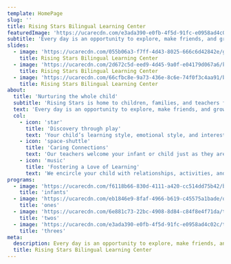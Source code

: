 ```yaml
---
template: HomePage
slug: ''
title: Rising Stars Bilingual Learning Center
featuredImage: 'https://ucarecdn.com/e3ada390-e0fb-4f5d-91fc-e0958ad4c02c/'
subtitle: 'Every day is an opportunity to explore, make friends, and grow.'
slides:
  - image: 'https://ucarecdn.com/055b06a3-f7ff-4d43-8025-666c6d42842e/girlwithleaf.jpg'
    title: Rising Stars Bilingual Learning Center
  - image: 'https://ucarecdn.com/2d672c5d-eed9-4d45-9a0f-e04179d067a6/kidsmiling.jpg'
    title: Rising Stars Bilingual Learning Center
  - image: 'https://ucarecdn.com/66cfbc8e-9a73-436e-8c6e-74f0f3c4aa91/babywithblock.jpg'
    title: Rising Stars Bilingual Learning Center
about:
  title: 'Nurturing the whole child'
  subtitle: 'Rising Stars is home to children, families, and teachers from many countries and walks of life'
  text: 'Every day is an opportunity to explore, make friends, and grow. Our teachers support and nurture your child’s cognitive, social, emotional, and physical development. Rising Stars Bilingual Learning Center is an accredited child development center for infants through pre-K located in South Austin.'
  col:
    - icon: 'star'
      title: 'Discovery through play'
      text: 'Your child’s learning style, emotional style, and interests inspire each day'
    - icon: 'space-shuttle'
      title: 'Caring Connections'
      text: 'Our teachers welcome your infant or child just as they are . . . with love, respect, kindness, and empathy.'
    - icon: 'music'
      title: 'Fostering a Love of Learning'
      text: 'We encircle your child with relationships, activities, and opportunities to explore, create, and learn.'
programs:
  - image: 'https://ucarecdn.com/f6118b66-830d-4111-a420-cc514dd75b42/babies.jpg'
    title: 'infants'
  - image: 'https://ucarecdn.com/eb1846e9-8faf-4966-b619-c45575a1bade/ones.jpg'
    title: 'ones'
  - image: 'https://ucarecdn.com/6e881c73-22bc-4908-8d84-c84f8e4f71da/twos.jpg'
    title: 'twos'
  - image: 'https://ucarecdn.com/e3ada390-e0fb-4f5d-91fc-e0958ad4c02c/threes.jpg'
    title: 'threes'
meta:
  description: Every day is an opportunity to explore, make friends, and grow. Our teachers support and nurture your child’s cognitive, social, emotional, and physical development. Rising Stars Bilingual Learning Center is an accredited child development center for infants through pre-K located in South Austin.
  title: Rising Stars Bilingual Learning Center
---
```


